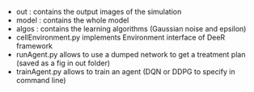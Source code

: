 - out : contains the output images of the simulation
- model : contains the whole model
- algos : contains the learning algorithms (Gaussian noise and epsilon)
- cellEnvironment.py implements Environment interface of DeeR framework
- runAgent.py allows to use a dumped network to get a treatment plan (saved as a fig in out folder)
- trainAgent.py allows to train an agent (DQN or DDPG to specify in command line)
